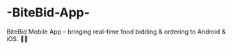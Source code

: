 # -BiteBid-App-
BiteBid Mobile App – bringing real-time food bidding &amp; ordering to Android &amp; iOS. 📱🍔
